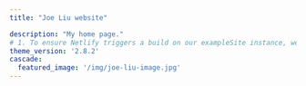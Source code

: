 ```yaml
---
title: "Joe Liu website"

description: "My home page."
# 1. To ensure Netlify triggers a build on our exampleSite instance, we need to change a file in the exampleSite directory.
theme_version: '2.8.2'
cascade:
  featured_image: '/img/joe-liu-image.jpg'
---
```

